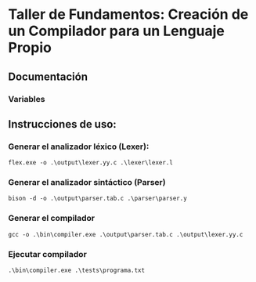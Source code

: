 # Taller de Fundamentos: Creación de un Compilador para un Lenguaje Propio

## Documentación

### Variables

## Instrucciones de uso:

### Generar el analizador léxico (Lexer): 

```
flex.exe -o .\output\lexer.yy.c .\lexer\lexer.l
```

### Generar el analizador sintáctico (Parser)

```
bison -d -o .\output\parser.tab.c .\parser\parser.y
```

### Generar el compilador

```
gcc -o .\bin\compiler.exe .\output\parser.tab.c .\output\lexer.yy.c
```

### Ejecutar compilador

```
.\bin\compiler.exe .\tests\programa.txt
```